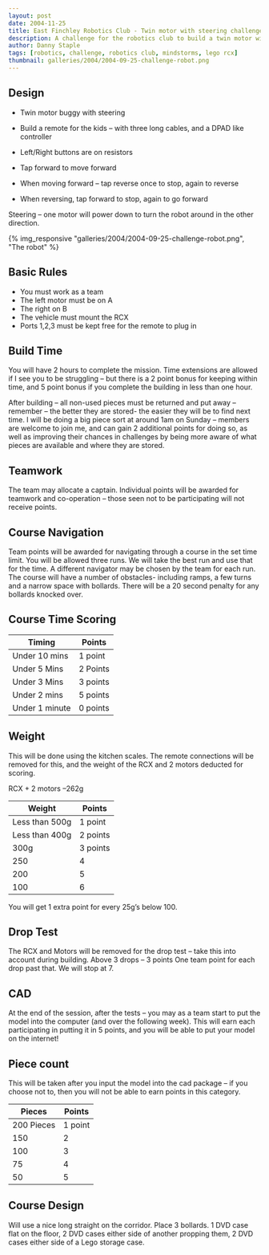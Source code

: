 ```yaml
---
layout: post
date: 2004-11-25
title: East Finchley Robotics Club - Twin motor with steering challenge
description: A challenge for the robotics club to build a twin motor with steering
author: Danny Staple
tags: [robotics, challenge, robotics club, mindstorms, lego rcx]
thumbnail: galleries/2004/2004-09-25-challenge-robot.png
---
```

## Design

- Twin motor buggy with steering
- Build a remote for the kids – with three long cables, and a DPAD like controller
- Left/Right buttons are on resistors

- Tap forward to move forward
- When moving forward – tap reverse once to stop, again to reverse
- When reversing, tap forward to stop, again to go forward

Steering – one motor will power down to turn the robot around in the other direction.

{% img_responsive "galleries/2004/2004-09-25-challenge-robot.png", "The robot" %}

## Basic Rules

- You must work as a team
- The left motor must be on A
- The right on B
- The vehicle must mount the RCX
- Ports 1,2,3 must be kept free for the remote to plug in

## Build Time

You will have 2 hours to complete the mission.
Time extensions are allowed if I see you to be struggling – but there is a 2 point bonus for keeping within time, and 5 point bonus if you complete the building in less than one hour.

After building – all non-used pieces must be returned and put away – remember – the better they are stored- the easier they will be to find next time. I will be doing a big piece sort at around 1am on Sunday – members are welcome to join me, and can gain 2 additional points for doing so, as well as improving their chances in challenges by being more aware of what pieces are available and where they are stored.

## Teamwork

The team may allocate a captain.
Individual points will be awarded for teamwork and co-operation – those seen not to be participating will not receive points.

## Course Navigation

Team points will be awarded for navigating through a course in the set time limit.
You will be allowed three runs. We will take the best run and use that for the time.
A different navigator may be chosen by the team for each run.
The course will have a number of obstacles- including ramps, a few turns and a narrow space with bollards. There will be a 20 second penalty for any bollards knocked over.

## Course Time Scoring

Timing         | Points
-------------- | --------
Under 10 mins  | 1 point
Under 5 Mins   | 2 Points
Under 3 Mins   | 3 points
Under 2 mins   | 5 points
Under 1 minute | 0 points

## Weight

This will be done using the kitchen scales. The remote connections will be removed for this, and the weight of the RCX and 2 motors deducted for scoring.

RCX + 2 motors –262g

Weight         | Points
-------------- | --------
Less than 500g | 1 point
Less than 400g | 2 points
300g           | 3 points
250            | 4
200            | 5
100            | 6

You will get 1 extra point for every 25g’s below 100.

## Drop Test

The RCX and Motors will be removed for the drop test – take this into account during building.
Above 3 drops – 3 points
One team point for each drop past that. We will stop at 7.

## CAD

At the end of the session, after the tests – you may as a team start to put the model into the computer (and over the following week). This will earn each participating in putting it in 5 points, and you will be able to put your model on the internet!

## Piece count

This will be taken after you input the model into the cad package – if you choose not to, then you will not be able to earn points in this category.

Pieces     | Points
---------- | -------
200 Pieces | 1 point
150        | 2
100        | 3
75         | 4
50         | 5

## Course Design

Will use a nice long straight on the corridor.
Place 3 bollards. 1 DVD case flat on the floor, 2 DVD cases either side of another propping them, 2 DVD cases either side of a Lego storage case.
